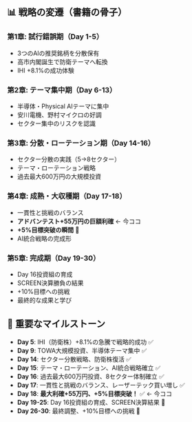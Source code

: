 ## 📊 戦略の変遷（書籍の骨子）

### 第1章: 試行錯誤期（Day 1-5）
- 3つのAIの推奨銘柄を分散保有
- 高市内閣誕生で防衛テーマへ転換
- IHI +8.1%の成功体験

### 第2章: テーマ集中期（Day 6-13）
- 半導体・Physical AIテーマに集中
- 安川電機、野村マイクロの好調
- セクター集中のリスクを認識

### 第3章: 分散・ローテーション期（Day 14-16）
- セクター分散の実践（5→8セクター）
- テーマ・ローテーション戦略
- 過去最大600万円の大規模投資

### 第4章: 成熟・大収穫期（Day 17-18）
- 一貫性と挑戦のバランス
- **アドバンテスト+55万円の巨額利確** ← 今ココ
- **+5%目標突破の瞬間** 🎉
- AI統合戦略の完成形

### 第5章: 完成期（Day 19-30）
- Day 16投資組の育成
- SCREEN決算勝負の結果
- +10%目標への挑戦
- 最終的な成果と学び


## 🔖 重要なマイルストーン

- **Day 5**: IHI（防衛株）+8.1%の急騰で戦略的成功 ✅
- **Day 9**: TOWA大規模投資、半導体テーマ集中 ✅
- **Day 14**: セクター分散戦略、防衛株復活 ✅
- **Day 15**: テーマ・ローテーション、AI統合戦略確立 ✅
- **Day 16**: 過去最大600万円投資、8セクター体制確立 ✅
- **Day 17**: 一貫性と挑戦のバランス、レーザーテック買い増し ✅
- **Day 18**: **最大利確+55万円、+5%目標突破！** ✅ ← 今ココ
- **Day 19-25**: Day 16投資組の育成、SCREEN決算結果 🔄
- **Day 26-30**: 最終調整、+10%目標への挑戦 📍
